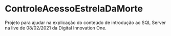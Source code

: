 # ControleAcessoEstrelaDaMorte
Projeto para ajudar na explicação do conteúdo de introdução ao SQL Server na live de 08/02/2021 da Digital Innovation One.
